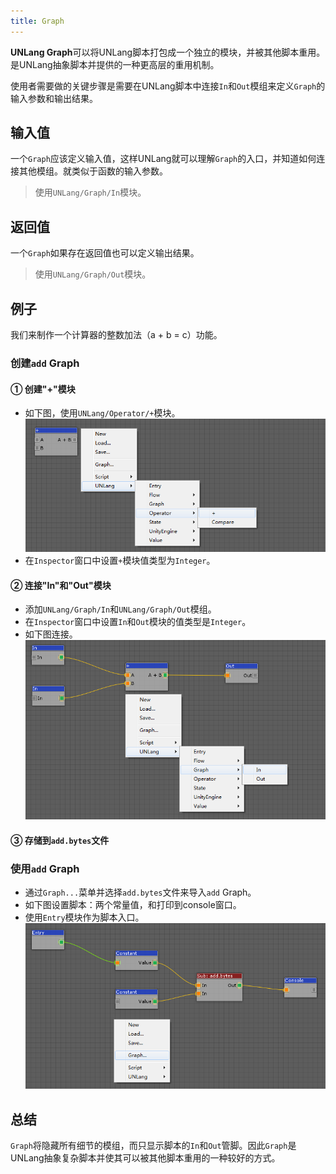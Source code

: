 ```yaml
---
title: Graph
---
```


**UNLang Graph**可以将UNLang脚本打包成一个独立的模块，并被其他脚本重用。是UNLang抽象脚本并提供的一种更高层的重用机制。

使用者需要做的关键步骤是需要在UNLang脚本中连接`In`和`Out`模组来定义`Graph`的输入参数和输出结果。

## 输入值

一个`Graph`应该定义输入值，这样UNLang就可以理解`Graph`的入口，并知道如何连接其他模组。就类似于函数的输入参数。

> 使用`UNLang/Graph/In`模块。

## 返回值

一个`Graph`如果存在返回值也可以定义输出结果。

> 使用`UNLang/Graph/Out`模块。

## 例子

我们来制作一个计算器的整数加法（a + b = c）功能。

### 创建`add` Graph

#### ① 创建"+"模块

* 如下图，使用`UNLang/Operator/+`模块。
  ![unlang-add](../../assets/unlang-add.png)
* 在`Inspector`窗口中设置`+`模块值类型为`Integer`。

#### ② 连接"In"和"Out"模块

* 添加`UNLang/Graph/In`和`UNLang/Graph/Out`模组。
* 在`Inspector`窗口中设置`In`和`Out`模块的值类型是`Integer`。
* 如下图连接。
  ![unlang-graph](../../assets/unlang-graph.png)

#### ③ 存储到`add.bytes`文件

### 使用`add` Graph

* 通过`Graph...`菜单并选择`add.bytes`文件来导入`add` Graph。
* 如下图设置脚本：两个常量值，和打印到console窗口。
* 使用`Entry`模块作为脚本入口。
  ![unlang-usegraph](../../assets/unlang-usegraph.png)

## 总结

`Graph`将隐藏所有细节的模组，而只显示脚本的`In`和`Out`管脚。因此`Graph`是UNLang抽象复杂脚本并使其可以被其他脚本重用的一种较好的方式。
